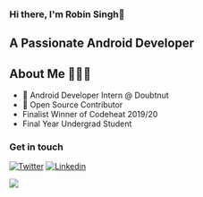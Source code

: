 ### Hi there, I'm Robin Singh👋

## A Passionate Android Developer

## About Me 🤷🏻‍♂️
* 📱 Android Developer Intern @ Doubtnut
* 📝 Open Source Contributor
* Finalist Winner of Codeheat 2019/20
* Final Year Undergrad Student

### Get in touch
[![Twitter](https://img.shields.io/badge/-Twitter-222222?style=flat-square&logo=twitter&color=blue&logoColor=white&link=https://twitter.com/rob729/)](https://twitter.com/rob729/)
[![Linkedin](https://img.shields.io/badge/-LinkedIn-222222?style=flat-square&logo=Linkedin&color=blue&logoColor=white&link=https://www.linkedin.com/in/rob729/)](https://www.linkedin.com/in/rob729/)

<img src="https://github-readme-stats.vercel.app/api?username=rob729&&show_icons=true&title_color=ffffff&icon_color=bb2acf&text_color=daf7dc&bg_color=191919">

